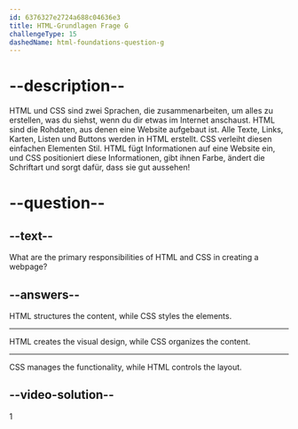 ```yaml
---
id: 6376327e2724a688c04636e3
title: HTML-Grundlagen Frage G
challengeType: 15
dashedName: html-foundations-question-g
---
```


# --description--

HTML und CSS sind zwei Sprachen, die zusammenarbeiten, um alles zu erstellen, was du siehst, wenn du dir etwas im Internet anschaust. HTML sind die Rohdaten, aus denen eine Website aufgebaut ist. Alle Texte, Links, Karten, Listen und Buttons werden in HTML erstellt. CSS verleiht diesen einfachen Elementen Stil. HTML fügt Informationen auf eine Website ein, und CSS positioniert diese Informationen, gibt ihnen Farbe, ändert die Schriftart und sorgt dafür, dass sie gut aussehen!

# --question--

## --text--

What are the primary responsibilities of HTML and CSS in creating a webpage?

## --answers--

HTML structures the content, while CSS styles the elements.

---

HTML creates the visual design, while CSS organizes the content.

---

CSS manages the functionality, while HTML controls the layout.


## --video-solution--

1
